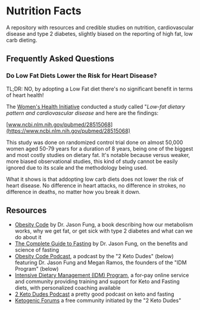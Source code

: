 # Nutrition Facts

A repository with resources and credible studies on nutrition, cardiovascular disease and type 2 diabetes, slightly biased on the reporting of high fat, low carb dieting.

## Frequently Asked Questions

### Do Low Fat Diets Lower the Risk for Heart Disease?

TL;DR: NO, by adopting a Low Fat diet there's no significant benefit in terms of heart health!

The [Women's Health Initiative](https://en.wikipedia.org/wiki/Women%27s_Health_Initiative) conducted a study called "*Low-fat dietary pattern and cardiovascular disease* and here are the findings:

[www.ncbi.nlm.nih.gov/pubmed/28515068](https://www.ncbi.nlm.nih.gov/pubmed/28515068)

This study was done on randomized control trial done on almost 50,000 women aged 50-79 years for a duration of 8 years, being one of the biggest and most costly studies on dietary fat. It's notable because versus weaker, more biased observational studies, this kind of study cannot be easily ignored due to its scale and the methodology being used.

What it shows is that addopting low carb diets does not lower the risk of heart disease. No difference in heart attacks, no difference in strokes, no difference in deaths, no matter how you break it down.

## Resources

- [Obesity Code](https://www.goodreads.com/book/show/24945404-the-obesity-code) by Dr. Jason Fung, a book describing how our metabolism works, why we get fat, or get sick with type 2 diabetes and what can we do about it
- [The Complete Guide to Fasting](https://www.goodreads.com/book/show/32670670-the-complete-guide-to-fasting) by Dr. Jason Fung, on the benefits and science of fasting
- [Obesity Code Podcast](https://obesitycodepodcast.com/), a podcast by the "2 Keto Dudes" (below) featuring Dr. Jason Fung and Megan Ramos, the founders of the "IDM Program" (below)
- [Intensive Dietary Management (IDM) Program](https://idmprogram.com/), a for-pay online service and community providing training and support for Keto and Fasting diets, with personalized coaching available
- [2 Keto Dudes Podcast](http://2ketodudes.com/) a pretty good podcast on keto and fasting
- [Ketogenic Forums](https://www.ketogenicforums.com/) a free community initiated by the "2 Keto Dudes"
